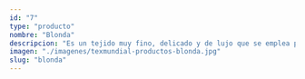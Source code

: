 ```yaml
---
id: "7"
type: "producto"
nombre: "Blonda"
descripcion: "Es un tejido muy fino, delicado y de lujo que se emplea para hacer cuellos, puños y similares para diferentes prendas; también se suele usar para hacer mantillas y velos. Es parecido al encaje con la diferencia de que se confecciona con seda en vez de lino. Son de 1.5 de ancho y puedes escoger entre la estampada y la unicolor."
imagen: "./imagenes/texmundial-productos-blonda.jpg"
slug: "blonda"
---
```

